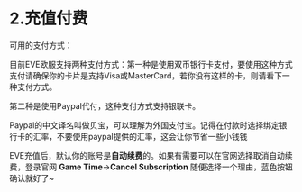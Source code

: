 # 2.充值付费

可用的支付方式：

目前EVE欧服支持两种支付方式：第一种是使用双币银行卡支付，要使用这种方式支付请确保你的卡片是支持Visa或MasterCard，若你没有这样的卡，则请看下一种支付方式。

第二种是使用Paypal代付，这种支付方式支持银联卡。

Paypal的中文译名叫做贝宝，可以理解为外国支付宝。记得在付款时选择绑定银行卡的汇率，不要使用paypal提供的汇率，这会让你节省一些小钱钱


EVE充值后，默认你的账号是**自动续费**的。如果有需要可以在官网选择取消自动续费，登录官网 **Game Time**-&gt;**Cancel Subscription** 随便选择一个理由，蓝色按钮确认就好了~

